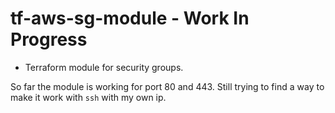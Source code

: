 # tf-aws-sg-module - Work In Progress
- Terraform module for security groups.

So far the module is working for port 80 and 443. Still trying to find a way to make it work
with `ssh` with my own ip.

